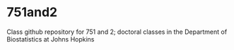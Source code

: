 751and2
=======

Class github repository for 751 and 2; doctoral classes in the Department of Biostatistics at Johns Hopkins
